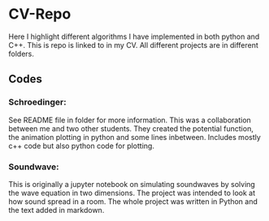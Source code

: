 # CV-Repo
Here I highlight different algorithms I have implemented in both python and C++. This is repo is linked to in my CV. All different projects are in different folders.

## Codes
### Schroedinger:
See README file in folder for more information. This was a collaboration between me and two other students. They created the potential function, the animation plotting in python and some lines inbetween. Includes mostly c++ code but also python code for plotting.


### Soundwave:
This is originally a jupyter notebook on simulating soundwaves by solving the wave equation in two dimensions. The project was intended to look at how sound spread in a room. The whole project was written in Python and the text added in markdown.
